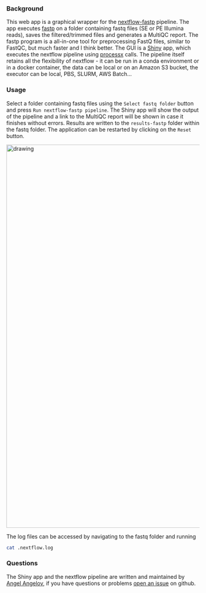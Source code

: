 ### Background

This web app is a graphical wrapper for the [nextflow-fastp](https://github.com/angelovangel/nextflow-fastp) pipeline. The app executes [fastp](https://github.com/OpenGene/fastp) on a folder containing fastq files (SE or PE Illumina reads), saves the filtered/trimmed files and generates a MultiQC report. The fastp program is a all-in-one tool for preprocessing FastQ files, similar to FastQC, but much faster and I think better.
The GUI is a [Shiny](https://shiny.rstudio.com/) app, which executes the nextflow pipeline using [processx](https://github.com/r-lib/processx) calls. The pipeline itself retains all the flexibility of nextflow - it can be run in a conda environment or in a docker container, the data can be local or on an Amazon S3 bucket, the executor can be local, PBS, SLURM, AWS Batch...

### Usage

Select a folder containing fastq files using the `Select fastq folder` button and press `Run nextflow-fastp pipeline`. The Shiny app will show the output of the pipeline and a link to the MultiQC report will be shown in case it finishes without errors. Results are written to the `results-fastp` folder within the fastq folder. The application can be restarted by clicking on the `Reset` button.   

<img src="demo/demo.gif" alt="drawing" width="1000"/>   


The log files can be accessed by navigating to the fastq folder and running

```bash
cat .nextflow.log
```

### Questions

The Shiny app and the nextflow pipeline are written and maintained by [Angel Angelov](https://github.com/angelovangel), if you have questions or problems [open an issue](https://github.com/angelovangel/nextflow-fastp-shiny/issues/new) on github.
